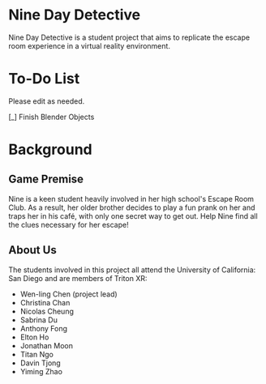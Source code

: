 # Nine Day Detective
Nine Day Detective is a student project that aims to replicate the escape room experience in a virtual reality environment.

# To-Do List 
Please edit as needed.

[_] Finish Blender Objects

# Background 

## Game Premise
Nine is a keen student heavily involved in her high school's Escape Room Club. As a result, her older brother decides to play a 
fun prank on her and traps her in his café, with only one secret way to get out. Help Nine find all the clues necessary for her escape!

## About Us
The students involved in this project all attend the University of California: San Diego and are members of Triton XR:
- Wen-ling Chen (project lead)
- Christina Chan   
- Nicolas Cheung  
- Sabrina Du  
- Anthony Fong  
- Elton Ho  
- Jonathan Moon  
- Titan Ngo  
- Davin Tjong 
- Yiming Zhao  
                               
                               
                                                                                                                                           



